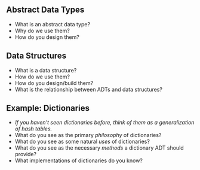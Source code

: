 Abstract Data Types
-------------------

* What is an abstract data type?
* Why do we use them?
* How do you design them?

Data Structures
---------------

* What is a data structure?
* How do we use them?
* How do you design/build them?
* What is the relationship between ADTs and data structures?

Example: Dictionaries
---------------------

* _If you haven't seen dictionaries before, think of them as a 
  generalization of hash tables._
* What do you see as the primary *philosophy* of dictionaries?
* What do you see as some natural *uses* of dictionaries?
* What do you see as the necessary *methods* a dictionary ADT should provide?
* What implementations of dictionaries do you know?
